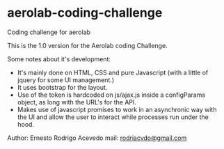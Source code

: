 # aerolab-coding-challenge
Coding challenge for aerolab

This is the 1.0 version for the Aerolab coding Challenge.

Some notes about it's development:

* It's mainly done on HTML, CSS and pure Javascript (with a little of jquery for some UI management.)
* It uses bootstrap for the layout.
* Use of the token is hardcoded on js/ajax.js inside a configParams object, as long with the URL's for the API.
* Makes use of javascript promises to work in an asynchronic way with the UI and allow the user to interact while processes run under the hood.

Author: Ernesto Rodrigo Acevedo
mail: rodriacvdo@gmail.com

